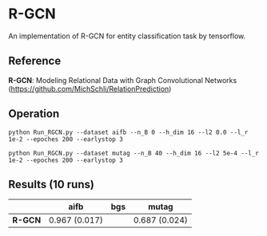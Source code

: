 # R-GCN
An implementation of R-GCN for entity classification task by tensorflow.

## Reference
**R-GCN**: Modeling Relational Data with Graph Convolutional Networks (https://github.com/MichSchli/RelationPrediction)   

## Operation
```
python Run_RGCN.py --dataset aifb --n_B 0 --h_dim 16 --l2 0.0 --l_r 1e-2 --epoches 200 --earlystop 3
```

```
python Run_RGCN.py --dataset mutag --n_B 40 --h_dim 16 --l2 5e-4 --l_r 1e-2 --epoches 200 --earlystop 3
```

## Results (10 runs)                    
|         |    **aifb**   |    **bgs**    |   **mutag**   |  
|    --   |      --       |      --       |      --       |  
|**R-GCN**| 0.967 (0.017) |               | 0.687 (0.024) |     
